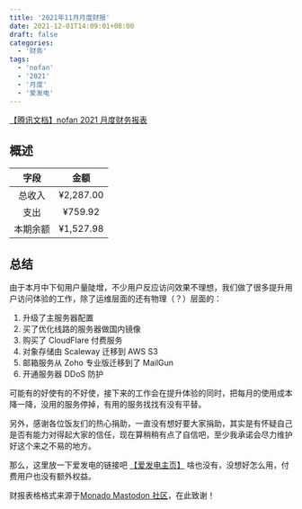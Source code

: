 ```yaml
---
title: '2021年11月月度财报'
date: 2021-12-01T14:09:01+08:00
draft: false
categories:
  - '财务'
tags:
  - 'nofan'
  - '2021'
  - '月度'
  - '爱发电'
---
```


[【腾讯文档】nofan 2021 月度财务报表](https://docs.qq.com/sheet/DV2lmVWNmUGRzdGRp)

## 概述

|   字段   |   金额    |
| :------: | :-------: |
|  总收入  | ¥2,287.00 |
|   支出   |  ¥759.92  |
| 本期余额 | ¥1,527.98 |

## 总结

由于本月中下旬用户量陡增，不少用户反应访问效果不理想，我们做了很多提升用户访问体验的工作，除了运维层面的还有物理（？）层面的：

1. 升级了主服务器配置
2. 买了优化线路的服务器做国内镜像
3. 购买了 CloudFlare 付费服务
4. 对象存储由 Scaleway 迁移到 AWS S3
5. 邮箱服务从 Zoho 专业版迁移到了 MailGun
6. 开通服务器 DDoS 防护

可能有的好使有的不好使，接下来的工作会在提升体验的同时，把每月的使用成本降一降，没用的服务停掉，有用的服务找找有没有平替。

另外，感谢各位饭友们的热心捐助，一直没有想好要大家捐助，其实是有怀疑自己是否有能力对得起大家的信任，现在算稍稍有点了自信吧，至少我承诺会尽力维护好这个来之不易的地方。

那么，这里放一下爱发电的链接吧 [【爱发电主页】](https://afdian.net/@twoheart) 啥也没有，没想好怎么用，付费用户也没有额外权益。

财报表格格式来源于[Monado Mastodon 社区](https://monado.ren/about/more)，在此致谢！
